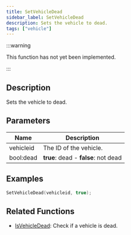 ```yaml
---
title: SetVehicleDead
sidebar_label: SetVehicleDead
description: Sets the vehicle to dead.
tags: ["vehicle"]
---
```


<VersionWarn version='omp v1.1.0.2612' />

:::warning

This function has not yet been implemented.

:::

## Description

Sets the vehicle to dead.

## Parameters

| Name      | Description                          |
|-----------|--------------------------------------|
| vehicleid | The ID of the vehicle.               |
| bool:dead | **true**: dead - **false**: not dead |

## Examples

```c
SetVehicleDead(vehicleid, true);
```

## Related Functions

- [IsVehicleDead](IsVehicleDead): Check if a vehicle is dead.
